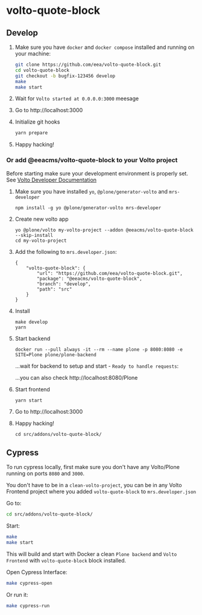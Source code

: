 # volto-quote-block

## Develop

1. Make sure you have `docker` and `docker compose` installed and running on your machine:

    ```Bash
    git clone https://github.com/eea/volto-quote-block.git
    cd volto-quote-block
    git checkout -b bugfix-123456 develop
    make
    make start
    ```

1. Wait for `Volto started at 0.0.0.0:3000` meesage

1. Go to http://localhost:3000

1. Initialize git hooks

    ```Bash
    yarn prepare
    ```

1. Happy hacking!

### Or add @eeacms/volto-quote-block to your Volto project

Before starting make sure your development environment is properly set. See [Volto Developer Documentation](https://docs.voltocms.com/getting-started/install/)

1.  Make sure you have installed `yo`, `@plone/generator-volto` and `mrs-developer`

        npm install -g yo @plone/generator-volto mrs-developer

1.  Create new volto app

        yo @plone/volto my-volto-project --addon @eeacms/volto-quote-block --skip-install
        cd my-volto-project

1.  Add the following to `mrs.developer.json`:

        {
            "volto-quote-block": {
                "url": "https://github.com/eea/volto-quote-block.git",
                "package": "@eeacms/volto-quote-block",
                "branch": "develop",
                "path": "src"
            }
        }

1.  Install

        make develop
        yarn

1.  Start backend

        docker run --pull always -it --rm --name plone -p 8080:8080 -e SITE=Plone plone/plone-backend

    ...wait for backend to setup and start - `Ready to handle requests`:

    ...you can also check http://localhost:8080/Plone

1.  Start frontend

        yarn start

1.  Go to http://localhost:3000

1.  Happy hacking!

        cd src/addons/volto-quote-block/

## Cypress

To run cypress locally, first make sure you don't have any Volto/Plone running on ports `8080` and `3000`.

You don't have to be in a `clean-volto-project`, you can be in any Volto Frontend
project where you added `volto-quote-block` to `mrs.developer.json`

Go to:

  ```BASH
  cd src/addons/volto-quote-block/
  ```

Start:

  ```Bash
  make
  make start
  ```

This will build and start with Docker a clean `Plone backend` and `Volto Frontend` with `volto-quote-block` block installed.

Open Cypress Interface:

  ```Bash
  make cypress-open
  ```

Or run it:

  ```Bash
  make cypress-run
  ```
